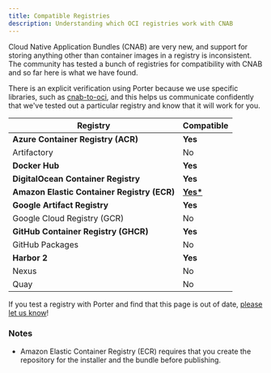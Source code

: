 ```yaml
---
title: Compatible Registries
description: Understanding which OCI registries work with CNAB
---
```


Cloud Native Application Bundles (CNAB) are very new, and support for storing anything
other than container images in a registry is inconsistent. The community has
tested a bunch of registries for compatibility with CNAB and so far here is what
we have found.

There is an explicit verification using Porter because we use specific libraries,
such as [cnab-to-oci], and this helps us communicate confidently that we've tested
out a particular registry and know that it will work for you.

| Registry | Compatible |
| -------- | --------------- |
| **Azure Container Registry (ACR)** | **Yes** |
| Artifactory | No |
| **Docker Hub** | **Yes** |
| **DigitalOcean Container Registry** | **Yes** |
| **Amazon Elastic Container Registry (ECR)** | **[Yes*](#notes)** |
| **Google Artifact Registry** | **Yes** |
| Google Cloud Registry (GCR) | No |
| **GitHub Container Registry (GHCR)** | **Yes** |
| GitHub Packages | No |
| **Harbor 2** | **Yes** |
| Nexus | No |
| Quay | No |

If you test a registry with Porter and find that this page is out of date, [please
let us know](https://github.com/deislabs/porter/issues/new)!

### Notes

* Amazon Elastic Container Registry (ECR) requires that you create the repository for the installer and the bundle before publishing.

[cnab-to-oci]: https://github.com/cnabio/cnab-to-oci
[oci-spec]: https://github.com/opencontainers/distribution-spec/blob/master/spec.md

